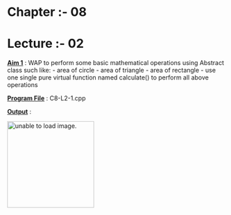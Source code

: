 # Chapter :- 08
# Lecture :- 02

<u>**Aim 1**</u> :  WAP to perform some basic mathematical operations
                    using Abstract class such like:
                    - area of circle
                    - area of triangle
                    - area of rectangle
                    - use one single pure virtual function named
                    calculate() to perform all above operations
                    
<u>**Program File**</u> : C8-L2-1.cpp

<u>**Output**</u> :

<img src="https://user-images.githubusercontent.com/114165239/210800979-0de17b3d-6ae8-4bce-9f94-eedd8d6270e8.PNG" height = "200px" alt = "unable to load image.">
